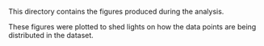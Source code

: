 
This directory contains the figures produced during the analysis.

These figures were plotted to shed lights on how the data points are being distributed in the dataset.
